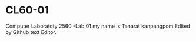 # CL60-01
Computer Laboratoty 2560 -Lab 01
my name is Tanarat kanpangpom
Edited by Github text Editor.
